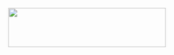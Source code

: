 <a href="https://my.pcloud.com/publink/show?code=kZ5oRqZPQMHwgp6fzJwBVtSVLLImBSXBOBy#tpl=publicfoldergrid" target="_blank"><img src="https://ooo.0o0.ooo/2017/03/02/58b81592ef347.png" width="320" height="80" border="0"></a>
